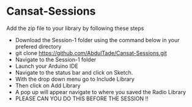 # Cansat-Sessions
Add the zip file to your library by following these steps

* Download the Session-1 folder using the command below in your prefered directory
* git clone https://github.com/AbdulTade/Cansat-Sessions.git
* Navigate to the Session-1 folder
* Launch your Arduino IDE
* Navigate to the status bar and click on Sketch.
* With the drop down menu go to Include Library
* Then click on Add Library
* A pop up will appear navigate to where you saved the Radio Library
* PLEASE CAN YOU DO THIS BEFORE THE SESSION !!
